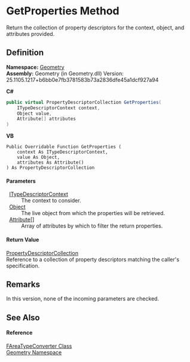 # GetProperties Method


Return the collection of property descriptors for the context, object, and attributes provided.



## Definition
**Namespace:** <a href="eb409b48-e279-bdb4-daf3-3196b72d55a2.md">Geometry</a>  
**Assembly:** Geometry (in Geometry.dll) Version: 25.1105.1217+b6bb0e7fb3781583b73a2836dfe45a1dcf927a94

**C#**
``` C#
public virtual PropertyDescriptorCollection GetProperties(
	ITypeDescriptorContext context,
	Object value,
	Attribute[] attributes
)
```
**VB**
``` VB
Public Overridable Function GetProperties ( 
	context As ITypeDescriptorContext,
	value As Object,
	attributes As Attribute()
) As PropertyDescriptorCollection
```



#### Parameters
<dl><dt>  <a href="https://learn.microsoft.com/dotnet/api/system.componentmodel.itypedescriptorcontext" target="_blank" rel="noopener noreferrer">ITypeDescriptorContext</a></dt><dd>The context to consider.</dd><dt>  <a href="https://learn.microsoft.com/dotnet/api/system.object" target="_blank" rel="noopener noreferrer">Object</a></dt><dd>The live object from which the properties will be retrieved.</dd><dt>  <a href="https://learn.microsoft.com/dotnet/api/system.attribute" target="_blank" rel="noopener noreferrer">Attribute</a>[]</dt><dd>Array of attributes by which to filter the return properties.</dd></dl>

#### Return Value
<a href="https://learn.microsoft.com/dotnet/api/system.componentmodel.propertydescriptorcollection" target="_blank" rel="noopener noreferrer">PropertyDescriptorCollection</a>  
Reference to a collection of property descriptors matching the caller's specification.

## Remarks
In this version, none of the incoming parameters are checked.

## See Also


#### Reference
<a href="f2a71188-38b9-91b8-8b4c-85d1b6d04d19.md">FAreaTypeConverter Class</a>  
<a href="eb409b48-e279-bdb4-daf3-3196b72d55a2.md">Geometry Namespace</a>  

